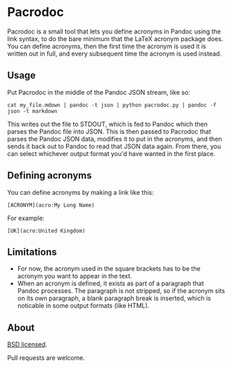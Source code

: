 Pacrodoc
=========
Pacrodoc is a small tool that lets you define acronyms in Pandoc using the link syntax, to do the bare minimum that the LaTeX acronym package does. You can define acronyms, then the first time the acronym is used it is written out in full, and every subsequent time the acronym is used instead.

Usage
-----
Put Pacrodoc in the middle of the Pandoc JSON stream, like so:

    cat my_file.mdown | pandoc -t json | python pacrodoc.py | pandoc -f json -t markdown

This writes out the file to STDOUT, which is fed to Pandoc which then parses the Pandoc file into JSON. This is then passed to Pacrodoc that parses the Pandoc JSON data, modifies it to put in the acronyms, and then sends it back out to Pandoc to read that JSON data again. From there, you can select whichever output format you'd have wanted in the first place.

Defining acronyms
-----------------
You can define acronyms by making a link like this:

    [ACRONYM](acro:My Long Name)

For example:

    [UK](acro:United Kingdom)

Limitations
-----------
* For now, the acronym used in the square brackets has to be the acronym you want to appear in the text.
* When an acronym is defined, it exists as part of a paragraph that Pandoc processes. The paragraph is not stripped, so if the acronym sits on its own paragraph, a blank paragraph break is inserted, which is noticable in some output formats (like HTML).

About
-----
[BSD licensed](http://opensource.org/licenses/bsd-license.php).

Pull requests are welcome.